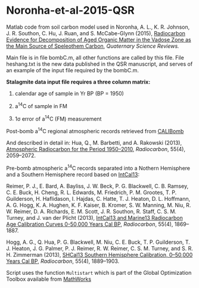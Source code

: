 # Noronha-et-al-2015-QSR
Matlab code from soil carbon model used in Noronha, A. L., K. R. Johnson, J. R. Southon, C. Hu, J. Ruan, and S. McCabe-Glynn (2015), [Radiocarbon Evidence for Decomposition of Aged Organic Matter in the Vadose Zone as the Main Source of Speleothem Carbon](http://www.sciencedirect.com/science/article/pii/S0277379115002267), *Quaternary Science Reviews.*

Main file is in file bombC.m, all other functions are called by this file.  File heshang.txt is the new data published in the QSR manuscript, and serves of an example of the input file required by the bombC.m.

**Stalagmite data input file requires a three column matrix:**

1. calendar age of sample in Yr BP (BP = 1950)

2. a<sup>14</sup>C of sample in FM

3. 1&sigma; error of a<sup>14</sup>C (FM) measurement

Post-bomb a<sup>14</sup>C regional atmospheric records retrieved from [CALIBomb](http://calib.qub.ac.uk/CALIBomb/)

And described in detail in:
Hua, Q., M. Barbetti, and A. Rakowski (2013), [Atmospheric Radiocarbon for the Period 1950–2010](https://journals.uair.arizona.edu/index.php/radiocarbon/article/view/16177), *Radiocarbon*, 55(4), 2059–2072. 

Pre-bomb atmospheric a<sup>14</sup>C records separated into a Nothern Hemisphere and a Southern Hemisphere record based on [IntCal13](http://www.radiocarbon.org/IntCal13.htm):

Reimer, P. J., E. Bard, A. Bayliss, J. W. Beck, P. G. Blackwell, C. B. Ramsey, C. E. Buck, H. Cheng, R. L. Edwards, M. Friedrich, P. M. Grootes, T. P. Guilderson, H. Haflidason, I. Hajdas, C. Hatte, T. J. Heaton, D. L. Hoffmann, A. G. Hogg, K. A. Hughen, K. F. Kaiser, B. Kromer, S. W. Manning, M. Niu, R. W. Reimer, D. A. Richards, E. M. Scott, J. R. Southon, R. Staff, C. S. M. Turney, and J. van der Plicht (2013), [IntCal13 and Marine13 Radiocarbon Age Calibration Curves 0-50,000 Years Cal BP](https://journals.uair.arizona.edu/index.php/radiocarbon/article/view/16947), *Radiocarbon*, 55(4), 1869–1887. 

Hogg, A. G., Q. Hua, P. G. Blackwell, M. Niu, C. E. Buck, T. P. Guilderson, T. J. Heaton, J. G. Palmer, P. J. Reimer, R. W. Reimer, C. S. M. Turney, and S. R. H. Zimmerman (2013), [SHCal13 Southern Hemisphere Calibration, 0–50,000 Years Cal BP](https://journals.uair.arizona.edu/index.php/radiocarbon/article/view/16783), *Radiocarbon*, 55(4), 1889–1903. 

Script uses the function `Multistart` which is part of the Global Optimization Toolbox available from [MathWorks](http://www.mathworks.com/products/global-optimization/)
